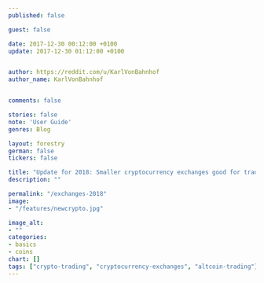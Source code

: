 ```yaml
---
published: false

guest: false

date: 2017-12-30 00:12:00 +0100
update: 2017-12-30 01:12:00 +0100


author: https://reddit.com/u/KarlVonBahnhof
author_name: KarlVonBahnhof


comments: false

stories: false
note: 'User Guide'
genres: Blog

layout: forestry
german: false
tickers: false

title: "Update for 2018: Smaller cryptocurrency exchanges good for trading"
description: ""

permalink: "/exchanges-2018"
image:
- "/features/newcrypto.jpg"

image_alt:
- ""
categories:
- basics
- coins
chart: []
tags: ["crypto-trading", "cryptocurrency-exchanges", "altcoin-trading"]
---
```


